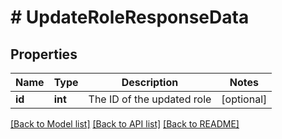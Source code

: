 # # UpdateRoleResponseData

## Properties

Name | Type | Description | Notes
------------ | ------------- | ------------- | -------------
**id** | **int** | The ID of the updated role | [optional]

[[Back to Model list]](../../README.md#models) [[Back to API list]](../../README.md#endpoints) [[Back to README]](../../README.md)
